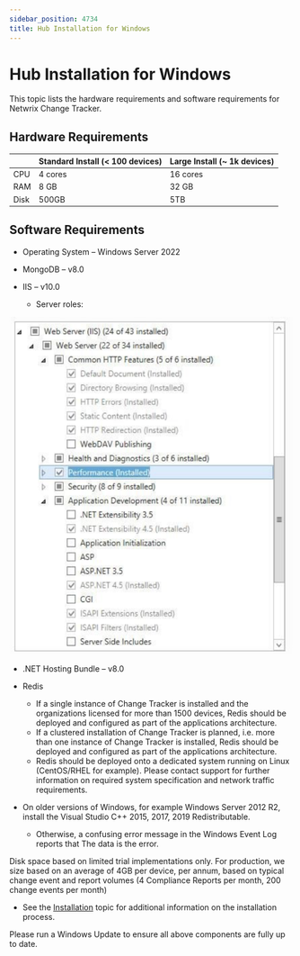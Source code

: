 ```yaml
---
sidebar_position: 4734
title: Hub Installation for Windows
---
```


# Hub Installation for Windows

This topic lists the hardware requirements and software requirements for Netwrix Change Tracker.

## Hardware Requirements

|  | Standard Install (< 100 devices) | Large Install (~ 1k devices) |
| --- | --- | --- |
| CPU | 4 cores | 16 cores |
| RAM | 8 GB | 32 GB |
| Disk | 500GB | 5TB |

## Software Requirements

* Operating System – Windows Server 2022
* MongoDB – v8.0
* IIS – v10.0

  * Server roles:

![Software Requirements](../../../../../static/images/ChangeTracker_8.1/Content/Resources/Images/ChangeTracker/Requirements/PerformanceCheckbox.png "Software Requirements")

* .NET Hosting Bundle – v8.0
* Redis

  * If a single instance of Change Tracker is installed and the organizations licensed for more than 1500 devices, Redis should be deployed and configured as part of the applications architecture.
  * If a clustered installation of Change Tracker is planned, i.e. more than one instance of Change Tracker is installed, Redis should be deployed and configured as part of the applications architecture.
  * Redis should be deployed onto a dedicated system running on Linux (CentOS/RHEL for example). Please contact support for further information on required system specification and network traffic requirements.
* On older versions of Windows, for example Windows Server 2012 R2, install the Visual Studio C++ 2015, 2017, 2019 Redistributable.

  * Otherwise, a confusing error message in the Windows Event Log reports that The data is the error.

Disk space based on limited trial implementations only. For production, we size based on an average of 4GB per device, per annum, based on typical change event and report volumes (4 Compliance Reports per month, 200 change events per month)

* See the [Installation](../Install/Overview "Installation Overview") topic for additional information on the installation process.

Please run a Windows Update to ensure all above components are fully up to date.